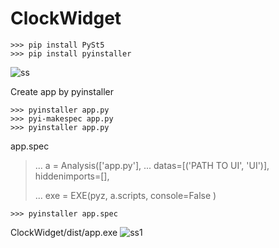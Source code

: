 # ClockWidget

```
>>> pip install PySt5
>>> pip install pyinstaller
```

![ss](https://user-images.githubusercontent.com/73230039/117880596-f6d3dc80-b2b0-11eb-9640-60f3d97884e8.jpg)



Create app by pyinstaller

```
>>> pyinstaller app.py
>>> pyi-makespec app.py
>>> pyinstaller app.py
```

app.spec

> ...
> a = Analysis(['app.py'],
>              ...
>              datas=[('PATH TO UI', 'UI')],
>              hiddenimports=[],
> 
> ...
> exe = EXE(pyz,
>           a.scripts,
>           console=False )

`>>> pyinstaller app.spec`

ClockWidget/dist/app.exe
![ss1](https://user-images.githubusercontent.com/73230039/117880124-6a291e80-b2b0-11eb-8593-13682599469a.jpg)


